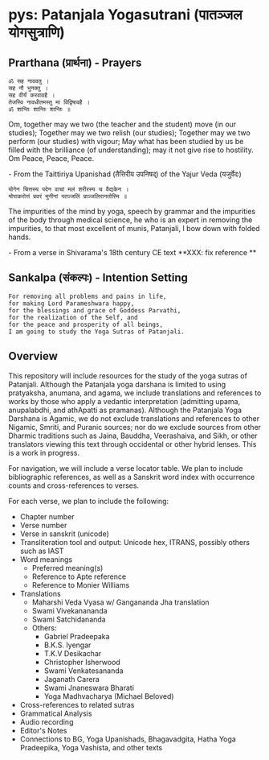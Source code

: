 # pys: Patanjala Yogasutrani (पातञ्जल योगसुत्राणि)

## Prarthana (प्रार्थना) - Prayers 

```
ॐ सह नाववतु ।
सह नौ भुनक्तु ।
सह वीर्यं करवावहै ।
तेजस्वि नावधीतमस्तु मा विद्विषावहै ।
ॐ शान्तिः शान्तिः शान्तिः ॥
```

Om, together may we two (the teacher and the student) move (in our studies);
Together may we two relish (our studies);
Together may we two perform (our studies) with vigour;
May what has been studied by us be filled with the brilliance (of understanding); may it not give rise to hostility.
Om Peace, Peace, Peace.

\- From the Taittiriya Upanishad (तैत्तिरीय उपनिषद्) of the Yajur Veda (यजुर्वेदः)

```
योगेन चित्तस्य पदेन वाचां मलं शरीरस्य च वैद्यकेन । 
योपाकरोत्तं प्रवरं मुनीनां पतञ्जलिं प्राञ्जलिरानतोस्मि ॥
```

The impurities of the mind by yoga, speech by grammar and the impurities of the body through medical science,
he who is an expert in removing the impurities, to that most excellent of munis, Patanjali, I bow down with folded hands.

\- From a verse in Shivarama's 18th century CE text **XXX: fix reference **

## Sankalpa (संकल्पः) - Intention Setting 

```
For removing all problems and pains in life,
for making Lord Parameshwara happy,
for the blessings and grace of Goddess Parvathi,
for the realization of the Self, and
for the peace and prosperity of all beings,
I am going to study the Yoga Sutras of Patanjali.
```

## Overview 

This repository will include resources for the study of the yoga sutras of Patanjali. Although the Patanjala yoga darshana is limited to using pratyaksha, anumana, and agama, we include translations and references to works by those who apply a vedantic interpretation (admitting upama, anupalabdhi, and athApatti as pramanas). Although the Patanjala Yoga Darshana is Agamic, we do not exclude translations and references to other Nigamic, Smriti, and Puranic sources; nor do we exclude sources from other Dharmic traditions such as Jaina, Bauddha, Veerashaiva, and Sikh, or other translators viewing this text through occidental or other hybrid lenses. This is a work in progress.

For navigation, we will include a verse locator table. We plan to include bibliographic references, as well as a Sanskrit word index with occurrence counts and cross-references to verses.

For each verse, we plan to include the following:
  * Chapter number 
  * Verse number
  * Verse in sanskrit (unicode)
  * Transliteration tool and output: Unicode hex, ITRANS, possibly others such as IAST
  * Word meanings
     * Preferred meaning(s)
     * Reference to Apte reference
     * Reference to Monier Williams
  * Translations
     * Maharshi Veda Vyasa w/ Gangananda Jha translation
     * Swami Vivekanananda
     * Swami Satchidananda
     * Others:
        * Gabriel Pradeepaka
        * B.K.S. Iyengar
        * T.K.V Desikachar
        * Christopher Isherwood
        * Swami Venkatesananda
        * Jaganath Carera
        * Swami Jnaneswara Bharati
        * Yoga Madhvacharya (Michael Beloved)
  * Cross-references to related sutras
  * Grammatical Analysis
  * Audio recording
  * Editor's Notes
  * Connections to BG, Yoga Upanishads, Bhagavadgita, Hatha Yoga Pradeepika, Yoga Vashista, and other texts
